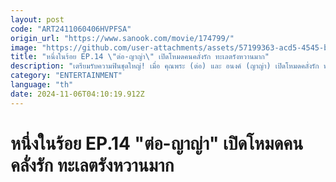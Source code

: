 ```yaml
---
layout: post
code: "ART2411060406HVPFSA"
origin_url: "https://www.sanook.com/movie/174799/"
image: "https://github.com/user-attachments/assets/57199363-acd5-4545-b2f6-6b00ac476056"
title: "หนึ่งในร้อย EP.14 \"ต่อ-ญาญ่า\" เปิดโหมดคนคลั่งรัก ทะเลตรังหวานมาก"
description: "เตรียมรับความฟินชุดใหญ่! เมื่อ คุณพระ (ต่อ) และ อนงค์ (ญาญ่า) เปิดโหมดคลั่งรัก ทำทะเลตรังหวานมาก จะฟินทะลุจอขนาดไหน ห้ามพลาด หนึ่งในร้อย EP.14 คืนนี้"
category: "ENTERTAINMENT"
language: "th"
date: 2024-11-06T04:10:19.912Z
---
```


# หนึ่งในร้อย EP.14 "ต่อ-ญาญ่า" เปิดโหมดคนคลั่งรัก ทะเลตรังหวานมาก